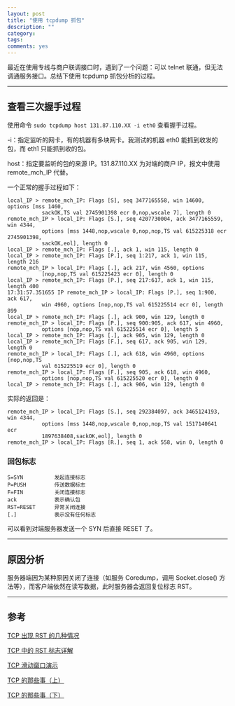 ```yaml
---
layout: post
title: "使用 tcpdump 抓包"
description: ""
category: 
tags:
comments: yes
---
```


最近在使用专线与商户联调接口时，遇到了一个问题：可以 telnet 联通，但无法调通服务接口。总结下使用 tcpdump 抓包分析的过程。

----

## 查看三次握手过程

使用命令 `sudo tcpdump host 131.87.110.XX -i eth0` 查看握手过程。

-i：指定监听的网卡，有的机器有多块网卡。我测试的机器 eth0 能抓到收发的包，而 eth1 只能抓到收的包。

host：指定要监听的包的来源 IP。131.87.110.XX 为对端的商户 IP，报文中使用 remote_mch_IP 代替。

一个正常的握手过程如下：

```
local_IP > remote_mch_IP: Flags [S], seq 3477165558, win 14600, options [mss 1460,
           sackOK,TS val 2745901398 ecr 0,nop,wscale 7], length 0
remote_mch_IP > local_IP: Flags [S.], seq 4207730004, ack 3477165559, win 4344, 
           options [mss 1448,nop,wscale 0,nop,nop,TS val 615225318 ecr 2745901398,
           sackOK,eol], length 0
local_IP > remote_mch_IP: Flags [.], ack 1, win 115, length 0
local_IP > remote_mch_IP: Flags [P.], seq 1:217, ack 1, win 115, length 216
remote_mch_IP > local_IP: Flags [.], ack 217, win 4560, options 
           [nop,nop,TS val 615225423 ecr 0], length 0
local_IP > remote_mch_IP: Flags [P.], seq 217:617, ack 1, win 115, length 400
17:31:57.351655 IP remote_mch_IP > local_IP: Flags [P.], seq 1:900, ack 617, 
           win 4960, options [nop,nop,TS val 615225514 ecr 0], length 899
local_IP > remote_mch_IP: Flags [.], ack 900, win 129, length 0
remote_mch_IP > local_IP: Flags [P.], seq 900:905, ack 617, win 4960, 
           options [nop,nop,TS val 615225514 ecr 0], length 5
local_IP > remote_mch_IP: Flags [.], ack 905, win 129, length 0
local_IP > remote_mch_IP: Flags [F.], seq 617, ack 905, win 129, length 0
remote_mch_IP > local_IP: Flags [.], ack 618, win 4960, options [nop,nop,TS 
           val 615225519 ecr 0], length 0
remote_mch_IP > local_IP: Flags [F.], seq 905, ack 618, win 4960, 
           options [nop,nop,TS val 615225520 ecr 0], length 0
local_IP > remote_mch_IP: Flags [.], ack 906, win 129, length 0
```

实际的返回是：

```
remote_mch_IP > local_IP: Flags [S.], seq 292384097, ack 3465124193, win 4344, 
           options [mss 1448,nop,wscale 0,nop,nop,TS val 1517140641 ecr 
           1897638408,sackOK,eol], length 0
remote_mch_IP > local_IP: Flags [R.], seq 1, ack 558, win 0, length 0
```

### 回包标志

```
S=SYN          发起连接标志
P=PUSH         传送数据标志
F=FIN          关闭连接标志
ack            表示确认包
RST=RESET      异常关闭连接
[.]            表示没有任何标志
```

可以看到对端服务器发送一个 SYN 后直接 RESET 了。

-----

## 原因分析

服务器端因为某种原因关闭了连接（如服务 Coredump，调用 Socket.close() 方法等），而客户端依然在读写数据，此时服务器会返回复位标志 RST。

-----

## 参考

[TCP 出现 RST 的几种情况](https://www.cnblogs.com/JohnABC/p/6323046.html)

[TCP 中的 RST 标志详解](https://blog.csdn.net/erlib/article/details/50132307)

[TCP 滑动窗口演示](https://v.youku.com/v_show/id_XNDg1NDUyMDUy.html)

[TCP 的那些事（上）](https://coolshell.cn/articles/11564.html)

[TCP 的那些事（下）](https://coolshell.cn/articles/11609.html)
